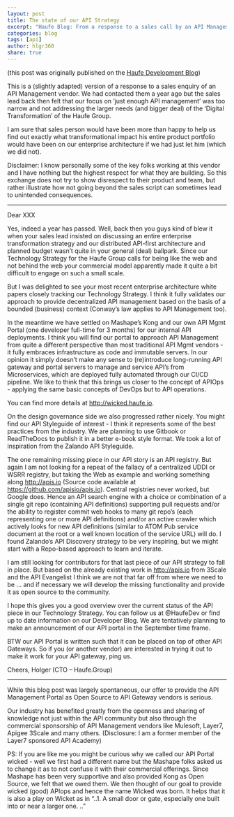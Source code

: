 ```yaml
---
layout: post
title: The state of our API Strategy
excerpt: "Haufe Blog: From a response to a sales call by an API Management vendor"
categories: blog
tags: [api]
author: hlgr360
share: true
---
```


(this post was originally published on the [Haufe Development Blog](http://work.haufegroup.io))

This is a (slightly adapted) version of a response to a sales enquiry of an API Management vendor. We had contacted them a year ago but the sales lead back then felt that our focus on ‘just enough API management’ was too narrow and not addressing the larger needs (and bigger deal) of the ‘Digital Transformation’ of the Haufe Group.

I am sure that sales person would have been more than happy to help us find out exactly what transformational impact his entire product portfolio would have been on our enterprise architecture if we had just let him (which we did not).

Disclaimer: I know personally some of the key folks working at this vendor and I have nothing but the highest respect for what they are building. So this exchange does not try to show disrespect to their product and team, but rather illustrate how not going beyond the sales script can sometimes lead to unintended consequences.

---

Dear XXX

Yes, indeed a year has passed. Well, back then you guys kind of blew it when your sales lead insisted on discussing an entire enterprise transformation strategy and our distributed API-first architecture and planned budget wasn’t quite in your general (deal) ballpark. Since our Technology Strategy for the Haufe Group calls for being like the web and not behind the web your commercial model apparently made it quite a bit difficult to engage on such a small scale.

But I was delighted to see your most recent enterprise architecture white papers closely tracking our Technology Strategy. I think it fully validates our approach to provide decentralized API management based on the basis of a bounded (business) context (Conway’s law applies to API Management too).

In the meantime we have settled on Mashape’s Kong and our own API Mgmt Portal (one developer full-time for 3 months) for our internal API deployments. I think you will find our portal to approach API Management from quite a different perspective than most traditional API Mgmt vendors - it fully embraces infrastructure as code and immutable servers. In our opinion it simply doesn’t make any sense to (re)introduce long-running API gateway and portal servers to manage and service API’s from Microservices, which are deployed fully automated through our CI/CD pipeline. We like to think that this brings us closer to the concept of APIOps - applying the same basic concepts of DevOps but to API operations.

You can find more details at http://wicked.haufe.io.

On the design governance side we also progressed rather nicely. You might find our API Styleguide of interest - I think it represents some of the best  practices from the industry. We are planning to use Gitbook or ReadTheDocs to publish it in a better e-book style format. We took a lot of inspiration from the Zalando API Styleguide.

The one remaining missing piece in our API story is an API registry. But again I am not looking for a repeat of the fallacy of a centralized UDDI or WSRR registry, but taking the Web as example and working something along http://apis.io (Source code available at https://github.com/apisio/apis.io). Central registries never worked, but Google does. Hence an API search engine with a choice or combination of a single git repo (containing API definitions) supporting pull requests and/or the ability to register commit web hooks to many git repo’s (each representing one or more API definitions) and/or an active crawler which actively looks for new API definitions (similar to ATOM Pub service document at the root or a well known location of the service URL) will do. I found Zalando’s API Discovery strategy to be very inspiring, but we might start with a Repo-based approach to learn and iterate.

I am still looking for contributors for that last piece of our API strategy to fall in place. But based on the already existing work in http://apis.io from 3Scale and the API Evangelist I think we are not that far off from where we need to be ... and if necessary we will develop the missing functionality and provide it as open source to the community.

I hope this gives you a good overview over the current status of the API piece in our Technology Strategy. You can follow us at @HaufeDev or find up to date information on our Developer Blog. We are tentatively planning to make an announcement of our API portal in the September time frame.

BTW our API Portal is written such that it can be placed on top of other API Gateways. So if you (or another vendor) are interested in trying it out to make it work for your API gateway, ping us.

Cheers, Holger (CTO – Haufe.Group)

---

While this blog post was largely spontaneous, our offer to provide the API Management Portal as Open Source to API Gateway vendors is serious.

Our industry has benefited greatly from the openness and sharing of knowledge not just within the API community but also through the commercial sponsorship of API Management vendors like Mulesoft, Layer7, Apigee 3Scale and many others. (Disclosure: I am a former member of the Layer7 sponsored API Academy)

PS: If you are like me you might be curious why we called our API Portal wicked - well we first had a different name but the Mashape folks asked us to change it as to not confuse it with their commercial offerings. Since Mashape has been very supportive and also provided Kong as Open Source, we felt that we owed them. We then thought of our goal to provide wicked (good) APIops and hence the name Wicked was born. It helps that it is also a play on Wicket as in “..1. A small door or gate, especially one built into or near a larger one. ..”